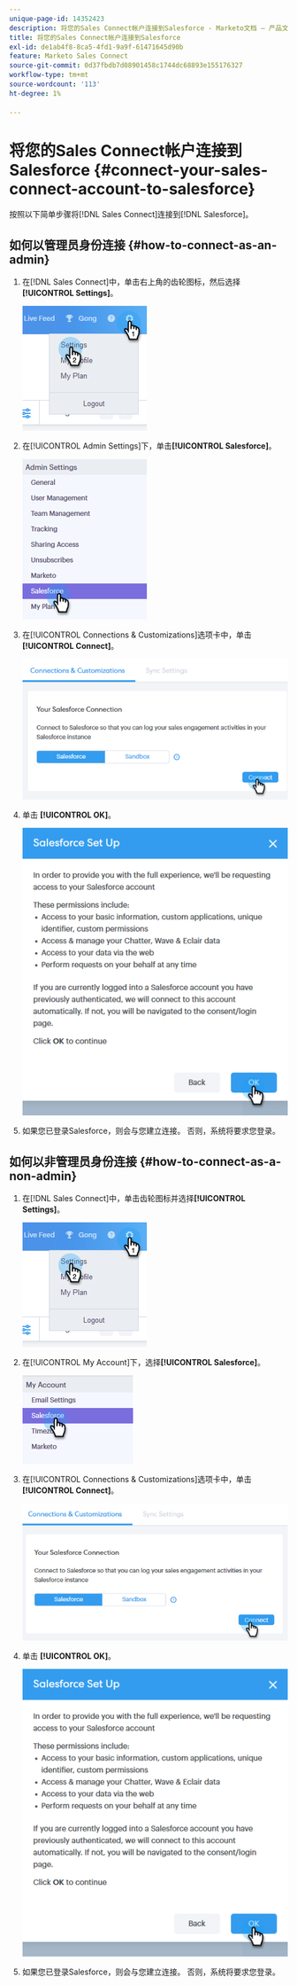 ```yaml
---
unique-page-id: 14352423
description: 将您的Sales Connect帐户连接到Salesforce - Marketo文档 — 产品文档
title: 将您的Sales Connect帐户连接到Salesforce
exl-id: de1ab4f8-8ca5-4fd1-9a9f-61471645d90b
feature: Marketo Sales Connect
source-git-commit: 0d37fbdb7d08901458c1744dc68893e155176327
workflow-type: tm+mt
source-wordcount: '113'
ht-degree: 1%

---
```


# 将您的Sales Connect帐户连接到Salesforce {#connect-your-sales-connect-account-to-salesforce}

按照以下简单步骤将[!DNL Sales Connect]连接到[!DNL Salesforce]。

## 如何以管理员身份连接 {#how-to-connect-as-an-admin}

1. 在[!DNL Sales Connect]中，单击右上角的齿轮图标，然后选择&#x200B;**[!UICONTROL Settings]**。

   ![](assets/one.png)

1. 在[!UICONTROL  Admin Settings]下，单击&#x200B;**[!UICONTROL Salesforce]**。

   ![](assets/six.png)

1. 在[!UICONTROL Connections & Customizations]选项卡中，单击&#x200B;**[!UICONTROL Connect]**。

   ![](assets/seven.png)

1. 单击 **[!UICONTROL OK]**。

   ![](assets/four.png)

1. 如果您已登录Salesforce，则会与您建立连接。 否则，系统将要求您登录。

## 如何以非管理员身份连接 {#how-to-connect-as-a-non-admin}

1. 在[!DNL Sales Connect]中，单击齿轮图标并选择&#x200B;**[!UICONTROL Settings]**。

   ![](assets/one.png)

1. 在[!UICONTROL My Account]下，选择&#x200B;**[!UICONTROL Salesforce]**。

   ![](assets/two.png)

1. 在[!UICONTROL Connections & Customizations]选项卡中，单击&#x200B;**[!UICONTROL Connect]**。

   ![](assets/three.png)

1. 单击 **[!UICONTROL OK]**。

   ![](assets/four.png)

1. 如果您已登录Salesforce，则会与您建立连接。 否则，系统将要求您登录。
